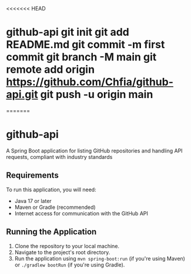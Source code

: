 <<<<<<< HEAD
# github-api git init git add README.md git commit -m first commit git branch -M main git remote add origin https://github.com/Chfia/github-api.git git push -u origin main
=======
# github-api
A Spring Boot application for listing GitHub repositories and handling API requests, compliant with industry standards

## Requirements

To run this application, you will need:

- Java 17 or later
- Maven or Gradle (recommended)
- Internet access for communication with the GitHub API

## Running the Application

1. Clone the repository to your local machine.
2. Navigate to the project's root directory.
3. Run the application using `mvn spring-boot:run` (if you're using Maven) or `./gradlew bootRun` (if you're using Gradle).
